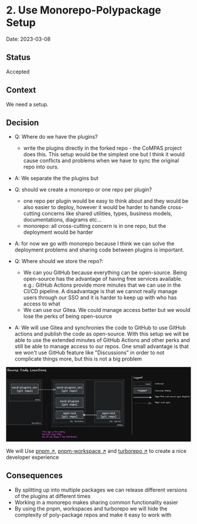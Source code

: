 # 2. Use Monorepo-Polypackage Setup

Date: 2023-03-08

## Status

Accepted

## Context

We need a setup.



## Decision


- Q: Where do we have the plugins?
  - write the plugins directly in the forked repo - the CoMPAS project does this.
    This setup would be the simplest one but I think it would cause conflicts
	and problems when we have to sync the original repo into ours.
- A: We separate the the plugins but

- Q: should we create a monorepo or one repo per plugin?
  - one repo per plugin would be easy to think about and they would be also
    easier to deploy, however it would be harder to handle cross-cutting concerns
	like shared utilities, types, business models, documentations, diagrams etc...
  - monorepo: all cross-cutting concern is in one repo, but the deployment would be harder
- A: for now we go with monorepo because I think we can solve the deployment
  problems and sharing code between plugins is important.

- Q: Where should we store the repo?:
  - We can you GitHub because everything can be open-source.
    Being open-source has the advantage of having free services available.
	e.g.: GitHub Actions provide more minutes that we can use in the CI/CD pipeline.
	A disadvantage is that  we cannot really manage users through our SSO and it is harder to keep up with who has access to what
  - We can use our Gitea. We could manage access better but we would lose the perks of being open-source	
- A: We will use Gitea and synchronies the code to GitHub to use GitHub actions
  and publish the code as open-source. With this setup we will be able to use
  the extended minutes of GitHub Actions and other perks and still be able
  to manage access to our repos. One small advantage is that we won't use
  GitHub feature like "Discussions" in order to not complicate things more,
  but this is not a big problem

![](./assets/repo_structure.png)

We will Use [pnpm ↗](https://pnpm.io/), [pnpm-workspace ↗](https://pnpm.io/workspaces)
and [turborepo ↗](https://turbo.build/repo) to create a nice developer experience

## Consequences

- By splitting up into multiple packages we can release different versions 
of the plugins at different times
- Working in a monorepo makes sharing common functionality easier
- By using the pnpm, workspaces and turborepo we will hide the complexity 
of poly-package repos and make it easy to work with
